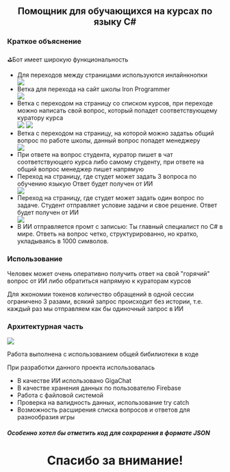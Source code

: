 <div class="text" align="center">
    <h2>Помощник для обучающихся на курсах по языку C#</h2>
</div>
<h3>Краткое объяснение</h3>
<p>⛳Бот имеет широкую функциональность </p>
<ul>
  <li>Для переходов между страницами используются инлайнкнопки</li>
    <img src="https://github.com/user-attachments/assets/74717f91-ebf4-44e2-a306-db459f723ba3" />
  <li>Ветка для перехода на сайт школы Iron Programmer</li>
    <img src="https://github.com/user-attachments/assets/e3fb3a4d-1805-428e-bb39-84b9761cf6af" />
  <li>Ветка с переходом на страницу со списком курсов, при переходе можно написать свой вопрос, который попадет соответствующему куратору курса </li>
    <img src="https://github.com/user-attachments/assets/8538c797-7d9a-4add-bcd7-0fb8608948df" />
    <img src="https://github.com/user-attachments/assets/e4eec27b-d7c4-4c79-996c-f40bd614793e" />
  <li>Ветка с переходом на страницу, на которой можно задатьь общий вопрос по работе школы, данный вопрос попадет менеджеру </li>
    <img src="https://github.com/user-attachments/assets/94a04bf0-d65c-4043-a704-fdbfd599cd9c" />
  <li>При ответе на вопрос студента, куратор пишет в чат соответствующего курса либо самому студенту, при ответе на общий вопрос менеджер пишет напрямую </li>
  <li>Переход на страницу, где студет может задать 3 вопроса по обучению языкую Ответ будет получен от ИИ </li>
    <img src="https://github.com/user-attachments/assets/b4d8b32f-760d-44c1-9380-2000b270b86d" />
  <li>Переход на страницу, где студет может задать один вопрос по задаче. Студент отправляет условие задачи и свое решение. Ответ будет получен от ИИ </li>
    <img src="https://github.com/user-attachments/assets/82582047-27a6-4b77-80bb-3b93f9bbd217" />
  <li>В ИИ отправляется промт с записью: Ты главный специалист по C# в мире. Ответь на вопрос четко, структурированно, но кратко, укладываясь в 1000 символов. </li>    
</ul>
<h3>Использование</h3>
<p>Человек может очень оперативно получить ответ на свой "горячий" вопрос от ИИ либо обратиться напрямую к кураторам курсов</p>
<p>Для жкономии токенов количество обращений в одной сессии ограничено 3 разами, всякий запрос происходит без истории, т.е. каждый раз мы отправляем как бы одиночный запрос в ИИ </p>
<h3>Архитектурная часть</h3>
  <img src="https://github.com/user-attachments/assets/bf903841-1a94-4584-a530-958ebf483a2b" />
<p>Работа выполнена с использованием общей бибилиотеки в коде</p>
<p>При разработки данного проекта использовалась</p>
<ul>
    <li>В качестве ИИ использовано GigaChat</li>
    <li>В качестве хранения данных по пользователю Firebase</li>
    <li>Работа с файловой системой</li>
    <li>Проверка на валидность данных, использование try catch</li>
    <li>Возможность расширения списка вопросов и ответов для разнообразия игры</li>
</ul>
<h5>Особенно хотел бы отметить код для сохрарения в формате JSON</h5>

<div class="text" align="center">
    <h1>Спасибо за внимание!</h2>
</div>
